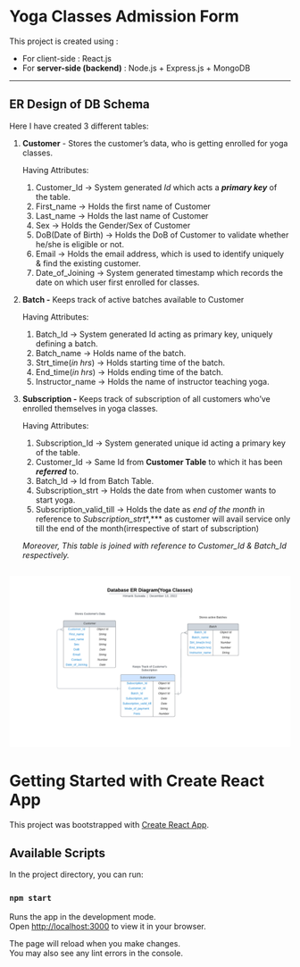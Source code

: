 # Yoga Classes Admission Form

This project is created using :

- For client-side : React.js
- For **server-side (backend)** : Node.js + Express.js + MongoDB

---

## ER Design of DB Schema

Here I have created 3 different tables:

1. **Customer** - Stores the customer’s data, who is getting enrolled for yoga classes.
    
    Having Attributes:
    
    1. Customer_Id → System generated *Id* which acts a ***primary key*** of the table.
    2. First_name → Holds the first name of Customer
    3. Last_name → Holds the last name of Customer
    4. Sex → Holds the Gender/Sex of Customer
    5. DoB(Date of Birth) → Holds the DoB of Customer to validate whether he/she is eligible or not.
    6. Email → Holds the email address, which is used to identify uniquely & find the existing customer.
    7. Date_of_Joining → System generated timestamp which records the date on which user first enrolled for classes.
2. **Batch -** Keeps track of active batches available to Customer
    
    Having Attributes:
    
    1. Batch_Id → System generated Id acting as primary key, uniquely defining a batch.
    2. Batch_name → Holds name of the batch.
    3. Strt_time(*in hrs*) → Holds starting time of the batch.
    4. End_time(*in hrs*) → Holds ending time of the batch.
    5. Instructor_name → Holds the name of instructor teaching yoga.
3. **Subscription -** Keeps track of subscription of all customers who’ve enrolled themselves in yoga classes.
    
    Having Attributes:
    
    1. Subscription_Id → System generated unique id acting a primary key of the table.
    2. Customer_Id → Same Id from **Customer Table** to which it has been ***referred*** to.
    3. Batch_Id → Id from Batch Table.
    4. Subscription_strt → Holds the date from when customer wants to start yoga.
    5. Subscription_valid_till → Holds the date as *end of the month* in reference to *Subscription_strt**,*** as customer will avail service only till the end of the month(irrespective of start of subscription)
    
    *Moreover, This table is joined with reference to Customer_Id & Batch_Id respectively.*
    

![Database ER diagram (Yoga Classes).png](https://raw.githubusercontent.com/himanksuiwala/flexmoney-assignment/80e236ef10cf807b0e50cc80d96631db8848a643/Yoga%20Classes%20Admission%20Form%201f0c953aa9904f6691bc04d7efb6a94d/Database%20ER%20diagram%20(Yoga%20Classes)1.png)
----
# Getting Started with Create React App

This project was bootstrapped with [Create React App](https://github.com/facebook/create-react-app).

## Available Scripts

In the project directory, you can run:

### `npm start`

Runs the app in the development mode.\
Open [http://localhost:3000](http://localhost:3000) to view it in your browser.

The page will reload when you make changes.\
You may also see any lint errors in the console.

